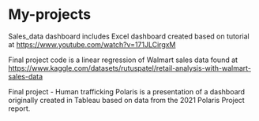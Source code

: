 # My-projects

Sales_data dashboard includes Excel dashboard created based on tutorial at https://www.youtube.com/watch?v=171JLCirgxM


Final project code is a linear regression of Walmart sales data found at https://www.kaggle.com/datasets/rutuspatel/retail-analysis-with-walmart-sales-data


Final project - Human trafficking Polaris is a presentation of a dashboard originally created in Tableau based on data from the 2021 Polaris Project report.
